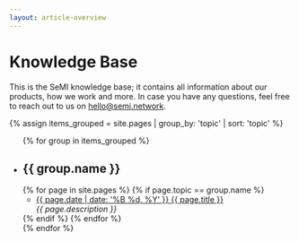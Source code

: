 ```yaml
---
layout: article-overview
---
```


<!-- THIS PAGE CONTAINS THE COMPLETE INDEX -->

# Knowledge Base

This is the SeMI knowledge base; it contains all information about our products, how we work and more. In case you have any questions, feel free to reach out to us on hello@semi.network.

{% assign items_grouped = site.pages | group_by: 'topic' | sort: 'topic' %}

<ul class="article-overview">
    {% for group in items_grouped %}
        <li>
            <h2>{{ group.name }}</h2>
            {% for page in site.pages %}
                {% if page.topic == group.name %}
                    <ul>
                        <li><a href="{{ page.url }}">{{ page.date | date: '%B %d, %Y' }} {{ page.title }}</a>
                        <br>
                        <i>
                            {{ page.description }}
                        </i>
                        </li>
                    </ul>
                {% endif %}
            {% endfor %}
        </li>
    {% endfor %}
</ul>